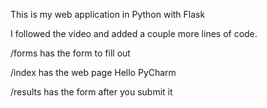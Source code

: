 This is my web application in Python with Flask

I followed the video and added a couple more lines of code.

/forms has the form to fill out

/index has the web page Hello PyCharm

/results has the form after you submit it
